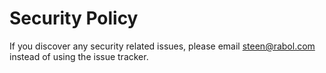 # Security Policy

If you discover any security related issues, please email steen@rabol.com instead of using the issue tracker.
